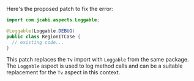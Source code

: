 Here's the proposed patch to fix the error:

```java
import com.jcabi.aspects.Loggable;

@Loggable(Loggable.DEBUG)
public class RegionITCase {
  // existing code...
}
```

This patch replaces the `Tv` import with `Loggable` from the same package. The `Loggable` aspect is used to log method calls and can be a suitable replacement for the `Tv` aspect in this context.